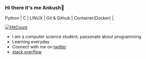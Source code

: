 ### Hi there it's me Ankush👋
Python | C | LINUX | Git & Github | Container(Docker) |

[![HitCount](http://hits.dwyl.com/ankushsinghgandhi/ankushsinghgandhi.svg)](http://hits.dwyl.com/ankushsinghgandhi/ankushsinghgandhi)

- I am a computer science student, passonate about programming
- Learning everyday
- Connect with me on [twitter](https://twitter.com/tweeter_404)
- [stack overflow](https://stackoverflow.com/users/13790266/ankush-singh)
